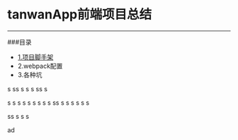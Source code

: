 ﻿# tanwanApp前端项目总结

---------------
###目录
* [1.项目脚手架](#项目脚手架)
* 2.webpack配置
* 3.各种坑


s
ss
s
s
s
ss
s

s
s
s
s
s
s
s
s
s
ss
s
s
s
s
s
s

ss
s
s
s











































ad<a name="项目脚手架">